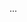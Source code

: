 <panel type="info" header="Can explain the costs and benefits of reuse :star::star::star:" expandable expanded no-close>

<panel type="info" header="Can explain software reuse :star::star::star:" expandable>
  <include src="../../book/reuse/introduction/what/full.md" />
  <panel header=":trophy: Evidence" expanded>

...

  </panel>
</panel>

</panel>
